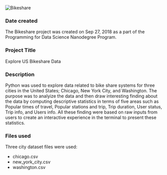 ![Bikeshare](https://s3.amazonaws.com/video.udacity-data.com/topher/2018/March/5aa7718d_divvy/divvy.jpg)

### Date created
The Bikeshare project was created on Sep 27, 2018 as a part of the Programming for Data Science Nanodegree Program.
### Project Title
Explore US Bikeshare Data

### Description
Python was used to explore data related to bike share systems for three cities in the United States; Chicago, New York City, and Washington. The purpose was to analyize the data and then draw interesting finding about the data by computing descriptive statistics in terms of five areas such as Popular times of travel, Popular stations and trip, Trip duration, User status, Trip info, and Users info. All these finding were based on raw inputs from users to create an interactive experience in the terminal to present these statistics.

### Files used
Three city dataset files were used:
* chicago.csv
* new_york_city.csv
* washington.csv
